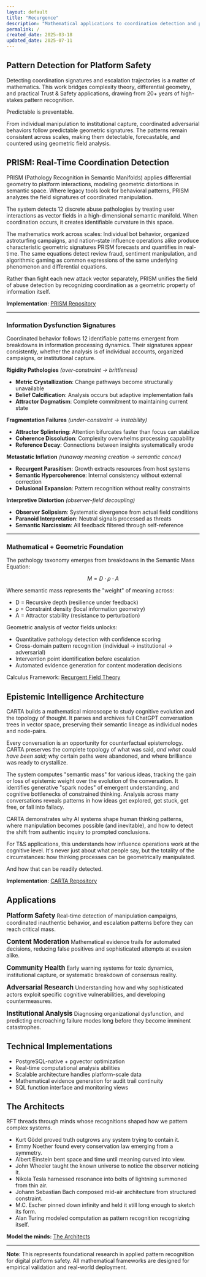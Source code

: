 ```yaml
---
layout: default
title: "Recurgence"
description: "Mathematical applications to coordination detection and platform safety"
permalink: /
created_date: 2025-03-18
updated_date: 2025-07-11
---
```


## Pattern Detection for Platform Safety

Detecting coordination signatures and escalation trajectories is a matter of mathematics. This work bridges complexity theory, differential geometry, and practical Trust & Safety applications, drawing from 20+ years of high-stakes pattern recognition.

Predictable is preventable.

From individual manipulation to institutional capture, coordinated adversarial behaviors follow predictable geometric signatures. The patterns remain consistent across scales, making them detectable, forecastable, and countered using geometric field analysis.

## PRISM: Real-Time Coordination Detection

PRISM (Pathology Recognition in Semantic Manifolds) applies differential geometry to platform interactions, modeling geometric distortions in semantic space. Where legacy tools look for behavioral patterns, PRISM analyzes the field signatures of coordinated manipulation.

The system detects 12 discrete abuse pathologies by treating user interactions as vector fields in a high-dimensional semantic manifold. When coordination occurs, it creates identifiable curvature in this space.

The mathematics work across scales: Individual bot behavior, organized astroturfing campaigns, and nation-state influence operations alike produce characteristic geometric signatures PRISM forecasts and quantifies in real-time. The same equations detect review fraud, sentiment manipulation, and algorithmic gaming as common expressions of the same underlying phenomenon and differential equations.

Rather than fight each new attack vector separately, PRISM unifies the field of abuse detection by recognizing coordination as a geometric property of information itself.

**Implementation**: [PRISM Repository](https://github.com/someobserver/prism)

---

### Information Dysfunction Signatures

Coordinated behavior follows 12 identifiable patterns emergent from breakdowns in information processing dynamics. Their signatures appear consistently, whether the analysis is of individual accounts, organized campaigns, or institutional capture.

**Rigidity Pathologies** *(over-constraint → brittleness)*
- **Metric Crystallization**: Change pathways become structurally unavailable
- **Belief Calcification**: Analysis occurs but adaptive implementation fails  
- **Attractor Dogmatism**: Complete commitment to maintaining current state

**Fragmentation Failures** *(under-constraint → instability)*
- **Attractor Splintering**: Attention bifurcates faster than focus can stabilize
- **Coherence Dissolution**: Complexity overwhelms processing capability
- **Reference Decay**: Connections between insights systematically erode

**Metastatic Inflation** *(runaway meaning creation → semantic cancer)*
- **Recurgent Parasitism**: Growth extracts resources from host systems
- **Semantic Hypercoherence**: Internal consistency without external correction
- **Delusional Expansion**: Pattern recognition without reality constraints

**Interpretive Distortion** *(observer-field decoupling)*
- **Observer Solipsism**: Systematic divergence from actual field conditions
- **Paranoid Interpretation**: Neutral signals processed as threats
- **Semantic Narcissism**: All feedback filtered through self-reference

---

### Mathematical + Geometric Foundation

The pathology taxonomy emerges from breakdowns in the Semantic Mass Equation:

$$M = D \cdot \rho \cdot A$$

Where semantic mass represents the "weight" of meaning across:
- D = Recursive depth (resilience under feedback)  
- ρ = Constraint density (local information geometry)
- A = Attractor stability (resistance to perturbation)

Geometric analysis of vector fields unlocks:
- Quantitative pathology detection with confidence scoring
- Cross-domain pattern recognition (individual → institutional → adversarial)
- Intervention point identification before escalation
- Automated evidence generation for content moderation decisions

Calculus Framework: [Recurgent Field Theory](https://github.com/someobserver/recurgent-field-theory)

## Epistemic Intelligence Architecture

CARTA builds a mathematical microscope to study cognitive evolution and the topology of thought. It parses and archives full ChatGPT conversation trees in vector space, preserving their semantic lineage as individual nodes and node-pairs.

Every conversation is an opportunity for counterfactual epistemology. CARTA preserves the complete topology of what was said, *and what could have been said*; why certain paths were abandoned, and where brilliance was ready to crystallize.

The system computes "semantic mass" for various ideas, tracking the gain or loss of epistemic weight over the evolution of the conversation. It identifies generative "spark nodes" of emergent understanding, and cognitive bottlenecks of constrained thinking. Analysis across many conversations reveals patterns in how ideas get explored, get stuck, get free, or fall into fallacy.

CARTA demonstrates why AI systems shape human thinking patterns, where manipulation becomes possible (and inevitable), and how to detect the shift from authentic inquiry to prompted conclusions.

For T&S applications, this understands how influence operations work at the cognitive level. It's never just about what people say, but the totality of the circumstances: how thinking processes can be geometrically manipulated.

And how that can be readily detected.

**Implementation**: [CARTA Repository](https://github.com/someobserver/carta)

## Applications

**<big>Platform Safety</big>**
Real-time detection of manipulation campaigns, coordinated inauthentic behavior, and escalation patterns before they can reach critical mass.

**<big>Content Moderation</big>**
Mathematical evidence trails for automated decisions, reducing false positives and sophisticated attempts at evasion alike.

**<big>Community Health</big>**
Early warning systems for toxic dynamics, institutional capture, or systematic breakdown of consensus reality.

**<big>Adversarial Research</big>**
Understanding how and why sophisticated actors exploit specific cognitive vulnerabilities, and developing countermeasures.

**<big>Institutional Analysis</big>**
Diagnosing organizational dysfunction, and predicting encroaching failure modes long before they become imminent catastrophes.

## Technical Implementations

- PostgreSQL-native + pgvector optimization
- Real-time computational analysis abilities
- Scalable architecture handles platform-scale data
- Mathematical evidence generation for audit trail continuity
- SQL function interface and monitoring views

## The Architects

RFT threads through minds whose recognitions shaped how we pattern complex systems.

- Kurt Gödel proved truth outgrows any system trying to contain it.
- Emmy Noether found every conservation law emerging from a symmetry.
- Albert Einstein bent space and time until meaning curved into view.
- John Wheeler taught the known universe to notice the observer noticing it.
- Nikola Tesla harnessed resonance into bolts of lightning summoned from thin air.
- Johann Sebastian Bach composed mid-air architecture from structured constraint.
- M.C. Escher pinned down infinity and held it still long enough to sketch its form.
- Alan Turing modeled computation as pattern recognition recognizing itself.

**Model the minds:** [The Architects](/architects/)

---

**Note**: This represents foundational research in applied pattern recognition for digital platform safety. All mathematical frameworks are designed for empirical validation and real-world deployment.